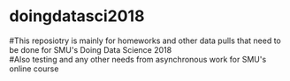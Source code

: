 # doingdatasci2018            

#This reposiotry is mainly for homeworks and other data pulls that need to be done for SMU's Doing Data Science 2018       
#Also testing and any other needs from asynchronous work for SMU's online course
